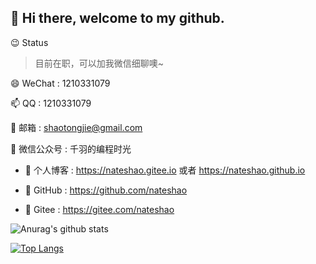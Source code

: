 ## 👋 Hi there, welcome to my github.

😉 Status

> 目前在职，可以加我微信细聊噢~

😄 WeChat : 1210331079

📫 QQ : 1210331079

💬 邮箱 : shaotongjie@gmail.com

👯 微信公众号 : 千羽的编程时光

- 🔭 个人博客 : https://nateshao.gitee.io 或者 https://nateshao.github.io

- 🌱 GitHub : https://github.com/nateshao

- 👯 Gitee : https://gitee.com/nateshao


![Anurag's github stats](https://github-readme-stats.vercel.app/api?username=nateshao&show_icons=true&theme=radical)

[![Top Langs](https://github-readme-stats.vercel.app/api/top-langs/?username=nateshao&layout=compact)](https://github.com/anuraghazra/github-readme-stats)





<!--
**nateshao/nateshao** is a ✨ _special_ ✨ repository because its `README.md` (this file) appears on your GitHub profile.

Here are some ideas to get you started:


-->
